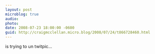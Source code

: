 ```yaml
---
layout: post
microblog: true
audio: 
photo: 
date: 2008-07-23 18:00:00 -0600
guid: http://craigmcclellan.micro.blog/2008/07/24/t866728460.html
---
```

is trying to un twitpic...
